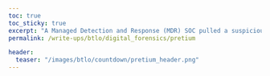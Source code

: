 ```yaml
---
toc: true
toc_sticky: true
excerpt: "A Managed Detection and Response (MDR) SOC pulled a suspicious email from a client that included a malicious link to download an executable file. A PCAP was retrieved that included traffic from the victim workstation."
permalink: /write-ups/btlo/digital_forensics/pretium

header:
  teaser: "/images/btlo/countdown/pretium_header.png"
---
```

